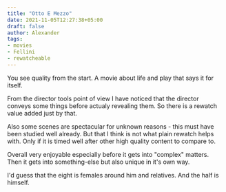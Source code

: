 ```yaml
---
title: "Otto E Mezzo"
date: 2021-11-05T12:27:38+05:00
draft: false
author: Alexander
tags:
- movies
- Fellini
- rewatcheable
---
```


You see quality from the start.
A movie about life and play that says it for itself.

From the director tools point of view I have noticed that the director conveys some things before actualy revealing them.
So there is a rewatch value added just by that.

Also some scenes are spectacular for unknown reasons - this must have been studied well already.
But that I think is not what plain rewatch helps with. Only if it is timed well after other high quality content to compare to.

Overall very enjoyable especially before it gets into "complex" matters.
Then it gets into something-else but also unique in it's own way.

I'd guess that the eight is females around him and relatives. And the half is himself.
